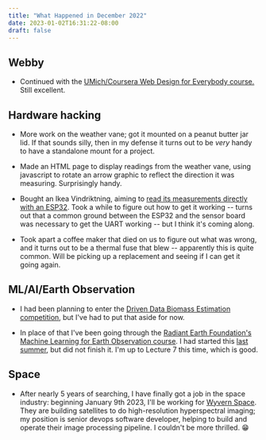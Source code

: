 ```yaml
---
title: "What Happened in December 2022"
date: 2023-01-02T16:31:22-08:00
draft: false
---
```


## Webby

- Continued with the [UMich/Coursera Web Design for Everybody
  course.][0]  Still excellent.

## Hardware hacking

- More work on the weather vane; got it mounted on a peanut butter jar
  lid.  If that sounds silly, then in my defense it turns out to be
  *very* handy to have a standalone mount for a project.

- Made an HTML page to display readings from the weather vane, using
  javascript to rotate an arrow graphic to reflect the direction it
  was measuring.  Surprisingly handy.

- Bought an Ikea Vindriktning, aiming to [read its measurements
  directly with an ESP32][6].  Took a while to figure out how to get
  it working -- turns out that a common ground between the ESP32 and
  the sensor board was necessary to get the UART working -- but I
  think it's coming along.

- Took apart a coffee maker that died on us to figure out what was
  wrong, and it turns out to be a thermal fuse that blew -- apparently
  this is quite common.  Will be picking up a replacement and seeing
  if I can get it going again.

## ML/AI/Earth Observation

- I had been planning to enter the [Driven Data Biomass Estimation
  competition][4], but I've had to put that aside for now.

- In place of that I've been going through the [Radiant Earth
  Foundation's Machine Learning for Earth Observation course][1].  I
  had started this [last summer][2], but did not finish it.  I'm up to
  Lecture 7 this time, which is good.

## Space

- After nearly 5 years of searching, I have finally got a job in the
  space industry: beginning January 9th 2023, I'll be working for
  [Wyvern Space][3].  They are building satellites to do
  high-resolution hyperspectral imaging; my position is senior devops
  software developer, helping to build and operate their image
  processing pipeline.  I couldn't be more thrilled. 😁

[0]: https://www.coursera.org/specializations/web-design
[1]: https://online.atingi.org/course/view.php?id=1107#section-0
[2]: https://va7unx.space/posts/what-happened-in-august_2021/
[3]: https://wyvern.space
[4]: https://www.drivendata.org/competitions/99/biomass-estimation/
[6]: https://hackaday.com/2021/07/24/esp8266-adds-wifi-logging-to-ikeas-air-quality-sensor/
